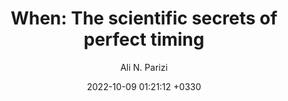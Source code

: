 ---
layout: post
title: "When: The scientific secrets of perfect timing"
author: "Ali N. Parizi"
img: "/assets/images/books/when/title.png"
date:   2022-10-09 01:21:12 +0330
categories: book self-help focus study-lessens
brief: "Deep work is the ability to focus without distraction on a cognitively demanding task. coined by the author on his popular blog Study Hacks, deep work will make you better at what you do, let you achieve more in less time and provide the sense of true fulfilment that comes from the mastery of a skill. In short, deep work is like a superpower in our increasingly competitive economy."
---